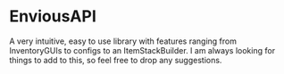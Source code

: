 # EnviousAPI

A very intuitive, easy to use library with features ranging from InventoryGUIs to configs to an ItemStackBuilder.
I am always looking for things to add to this, so feel free to drop any suggestions.
